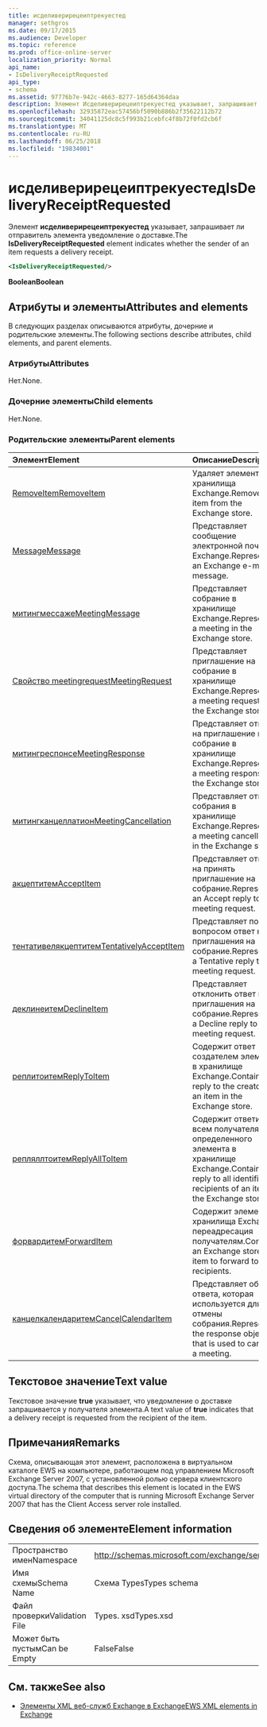 ```yaml
---
title: исделиверирецеиптрекуестед
manager: sethgros
ms.date: 09/17/2015
ms.audience: Developer
ms.topic: reference
ms.prod: office-online-server
localization_priority: Normal
api_name:
- IsDeliveryReceiptRequested
api_type:
- schema
ms.assetid: 97776b7e-942c-4663-8277-165d64364daa
description: Элемент Исделиверирецеиптрекуестед указывает, запрашивает ли отправитель элемента уведомление о доставке.
ms.openlocfilehash: 32935872eac57456bf5090b886b2f35622112b72
ms.sourcegitcommit: 34041125dc8c5f993b21cebfc4f8b72f0fd2cb6f
ms.translationtype: MT
ms.contentlocale: ru-RU
ms.lasthandoff: 06/25/2018
ms.locfileid: "19834001"
---
```

# <a name="isdeliveryreceiptrequested"></a><span data-ttu-id="2838a-103">исделиверирецеиптрекуестед</span><span class="sxs-lookup"><span data-stu-id="2838a-103">IsDeliveryReceiptRequested</span></span>

<span data-ttu-id="2838a-104">Элемент **исделиверирецеиптрекуестед** указывает, запрашивает ли отправитель элемента уведомление о доставке.</span><span class="sxs-lookup"><span data-stu-id="2838a-104">The **IsDeliveryReceiptRequested** element indicates whether the sender of an item requests a delivery receipt.</span></span> 
  
```xml
<IsDeliveryReceiptRequested/>
```

 <span data-ttu-id="2838a-105">**Boolean**</span><span class="sxs-lookup"><span data-stu-id="2838a-105">**Boolean**</span></span>
## <a name="attributes-and-elements"></a><span data-ttu-id="2838a-106">Атрибуты и элементы</span><span class="sxs-lookup"><span data-stu-id="2838a-106">Attributes and elements</span></span>

<span data-ttu-id="2838a-107">В следующих разделах описываются атрибуты, дочерние и родительские элементы.</span><span class="sxs-lookup"><span data-stu-id="2838a-107">The following sections describe attributes, child elements, and parent elements.</span></span>
  
### <a name="attributes"></a><span data-ttu-id="2838a-108">Атрибуты</span><span class="sxs-lookup"><span data-stu-id="2838a-108">Attributes</span></span>

<span data-ttu-id="2838a-109">Нет.</span><span class="sxs-lookup"><span data-stu-id="2838a-109">None.</span></span>
  
### <a name="child-elements"></a><span data-ttu-id="2838a-110">Дочерние элементы</span><span class="sxs-lookup"><span data-stu-id="2838a-110">Child elements</span></span>

<span data-ttu-id="2838a-111">Нет.</span><span class="sxs-lookup"><span data-stu-id="2838a-111">None.</span></span>
  
### <a name="parent-elements"></a><span data-ttu-id="2838a-112">Родительские элементы</span><span class="sxs-lookup"><span data-stu-id="2838a-112">Parent elements</span></span>

|<span data-ttu-id="2838a-113">**Элемент**</span><span class="sxs-lookup"><span data-stu-id="2838a-113">**Element**</span></span>|<span data-ttu-id="2838a-114">**Описание**</span><span class="sxs-lookup"><span data-stu-id="2838a-114">**Description**</span></span>|
|:-----|:-----|
|[<span data-ttu-id="2838a-115">RemoveItem</span><span class="sxs-lookup"><span data-stu-id="2838a-115">RemoveItem</span></span>](removeitem.md) <br/> |<span data-ttu-id="2838a-116">Удаляет элемент из хранилища Exchange.</span><span class="sxs-lookup"><span data-stu-id="2838a-116">Removes an item from the Exchange store.</span></span>  <br/> |
|[<span data-ttu-id="2838a-117">Message</span><span class="sxs-lookup"><span data-stu-id="2838a-117">Message</span></span>](message-ex15websvcsotherref.md) <br/> |<span data-ttu-id="2838a-118">Представляет сообщение электронной почты Exchange.</span><span class="sxs-lookup"><span data-stu-id="2838a-118">Represents an Exchange e-mail message.</span></span>  <br/> |
|[<span data-ttu-id="2838a-119">митингмессаже</span><span class="sxs-lookup"><span data-stu-id="2838a-119">MeetingMessage</span></span>](meetingmessage.md) <br/> |<span data-ttu-id="2838a-120">Представляет собрание в хранилище Exchange.</span><span class="sxs-lookup"><span data-stu-id="2838a-120">Represents a meeting in the Exchange store.</span></span>  <br/> |
|[<span data-ttu-id="2838a-121">Свойство meetingrequest</span><span class="sxs-lookup"><span data-stu-id="2838a-121">MeetingRequest</span></span>](meetingrequest.md) <br/> |<span data-ttu-id="2838a-122">Представляет приглашение на собрание в хранилище Exchange.</span><span class="sxs-lookup"><span data-stu-id="2838a-122">Represents a meeting request in the Exchange store.</span></span>  <br/> |
|[<span data-ttu-id="2838a-123">митингреспонсе</span><span class="sxs-lookup"><span data-stu-id="2838a-123">MeetingResponse</span></span>](meetingresponse.md) <br/> |<span data-ttu-id="2838a-124">Представляет ответ на приглашение на собрание в хранилище Exchange.</span><span class="sxs-lookup"><span data-stu-id="2838a-124">Represents a meeting response in the Exchange store.</span></span>  <br/> |
|[<span data-ttu-id="2838a-125">митингканцеллатион</span><span class="sxs-lookup"><span data-stu-id="2838a-125">MeetingCancellation</span></span>](meetingcancellation.md) <br/> |<span data-ttu-id="2838a-126">Представляет отмену собрания в хранилище Exchange.</span><span class="sxs-lookup"><span data-stu-id="2838a-126">Represents a meeting cancellation in the Exchange store.</span></span>  <br/> |
|[<span data-ttu-id="2838a-127">акцептитем</span><span class="sxs-lookup"><span data-stu-id="2838a-127">AcceptItem</span></span>](acceptitem.md) <br/> |<span data-ttu-id="2838a-128">Представляет ответ на принять приглашение на собрание.</span><span class="sxs-lookup"><span data-stu-id="2838a-128">Represents an Accept reply to a meeting request.</span></span>  <br/> |
|[<span data-ttu-id="2838a-129">тентативелякцептитем</span><span class="sxs-lookup"><span data-stu-id="2838a-129">TentativelyAcceptItem</span></span>](tentativelyacceptitem.md) <br/> |<span data-ttu-id="2838a-130">Представляет под вопросом ответ на приглашения на собрание.</span><span class="sxs-lookup"><span data-stu-id="2838a-130">Represents a Tentative reply to a meeting request.</span></span>  <br/> |
|[<span data-ttu-id="2838a-131">деклинеитем</span><span class="sxs-lookup"><span data-stu-id="2838a-131">DeclineItem</span></span>](declineitem.md) <br/> |<span data-ttu-id="2838a-132">Представляет отклонить ответ на приглашения на собрание.</span><span class="sxs-lookup"><span data-stu-id="2838a-132">Represents a Decline reply to a meeting request.</span></span>  <br/> |
|[<span data-ttu-id="2838a-133">реплитоитем</span><span class="sxs-lookup"><span data-stu-id="2838a-133">ReplyToItem</span></span>](replytoitem.md) <br/> |<span data-ttu-id="2838a-134">Содержит ответ создателем элемента в хранилище Exchange.</span><span class="sxs-lookup"><span data-stu-id="2838a-134">Contains a reply to the creator of an item in the Exchange store.</span></span>  <br/> |
|[<span data-ttu-id="2838a-135">репляллтоитем</span><span class="sxs-lookup"><span data-stu-id="2838a-135">ReplyAllToItem</span></span>](replyalltoitem.md) <br/> |<span data-ttu-id="2838a-136">Содержит ответить всем получателям определенного элемента в хранилище Exchange.</span><span class="sxs-lookup"><span data-stu-id="2838a-136">Contains a reply to all identified recipients of an item in the Exchange store.</span></span>  <br/> |
|[<span data-ttu-id="2838a-137">форвардитем</span><span class="sxs-lookup"><span data-stu-id="2838a-137">ForwardItem</span></span>](forwarditem.md) <br/> |<span data-ttu-id="2838a-138">Содержит элемент хранилища Exchange переадресация получателям.</span><span class="sxs-lookup"><span data-stu-id="2838a-138">Contains an Exchange store item to forward to recipients.</span></span>  <br/> |
|[<span data-ttu-id="2838a-139">канцелкалендаритем</span><span class="sxs-lookup"><span data-stu-id="2838a-139">CancelCalendarItem</span></span>](cancelcalendaritem.md) <br/> |<span data-ttu-id="2838a-140">Представляет объект ответа, которая используется для отмены собрания.</span><span class="sxs-lookup"><span data-stu-id="2838a-140">Represents the response object that is used to cancel a meeting.</span></span>  <br/> |
   
## <a name="text-value"></a><span data-ttu-id="2838a-141">Текстовое значение</span><span class="sxs-lookup"><span data-stu-id="2838a-141">Text value</span></span>

<span data-ttu-id="2838a-142">Текстовое значение **true** указывает, что уведомление о доставке запрашивается у получателя элемента.</span><span class="sxs-lookup"><span data-stu-id="2838a-142">A text value of **true** indicates that a delivery receipt is requested from the recipient of the item.</span></span> 
  
## <a name="remarks"></a><span data-ttu-id="2838a-143">Примечания</span><span class="sxs-lookup"><span data-stu-id="2838a-143">Remarks</span></span>

<span data-ttu-id="2838a-144">Схема, описывающая этот элемент, расположена в виртуальном каталоге EWS на компьютере, работающем под управлением Microsoft Exchange Server 2007, с установленной ролью сервера клиентского доступа.</span><span class="sxs-lookup"><span data-stu-id="2838a-144">The schema that describes this element is located in the EWS virtual directory of the computer that is running Microsoft Exchange Server 2007 that has the Client Access server role installed.</span></span>
  
## <a name="element-information"></a><span data-ttu-id="2838a-145">Сведения об элементе</span><span class="sxs-lookup"><span data-stu-id="2838a-145">Element information</span></span>

|||
|:-----|:-----|
|<span data-ttu-id="2838a-146">Пространство имен</span><span class="sxs-lookup"><span data-stu-id="2838a-146">Namespace</span></span>  <br/> |http://schemas.microsoft.com/exchange/services/2006/types  <br/> |
|<span data-ttu-id="2838a-147">Имя схемы</span><span class="sxs-lookup"><span data-stu-id="2838a-147">Schema Name</span></span>  <br/> |<span data-ttu-id="2838a-148">Схема Types</span><span class="sxs-lookup"><span data-stu-id="2838a-148">Types schema</span></span>  <br/> |
|<span data-ttu-id="2838a-149">Файл проверки</span><span class="sxs-lookup"><span data-stu-id="2838a-149">Validation File</span></span>  <br/> |<span data-ttu-id="2838a-150">Types. xsd</span><span class="sxs-lookup"><span data-stu-id="2838a-150">Types.xsd</span></span>  <br/> |
|<span data-ttu-id="2838a-151">Может быть пустым</span><span class="sxs-lookup"><span data-stu-id="2838a-151">Can be Empty</span></span>  <br/> |<span data-ttu-id="2838a-152">False</span><span class="sxs-lookup"><span data-stu-id="2838a-152">False</span></span>  <br/> |
   
## <a name="see-also"></a><span data-ttu-id="2838a-153">См. также</span><span class="sxs-lookup"><span data-stu-id="2838a-153">See also</span></span>



- [<span data-ttu-id="2838a-154">Элементы XML веб-служб Exchange в Exchange</span><span class="sxs-lookup"><span data-stu-id="2838a-154">EWS XML elements in Exchange</span></span>](ews-xml-elements-in-exchange.md)

